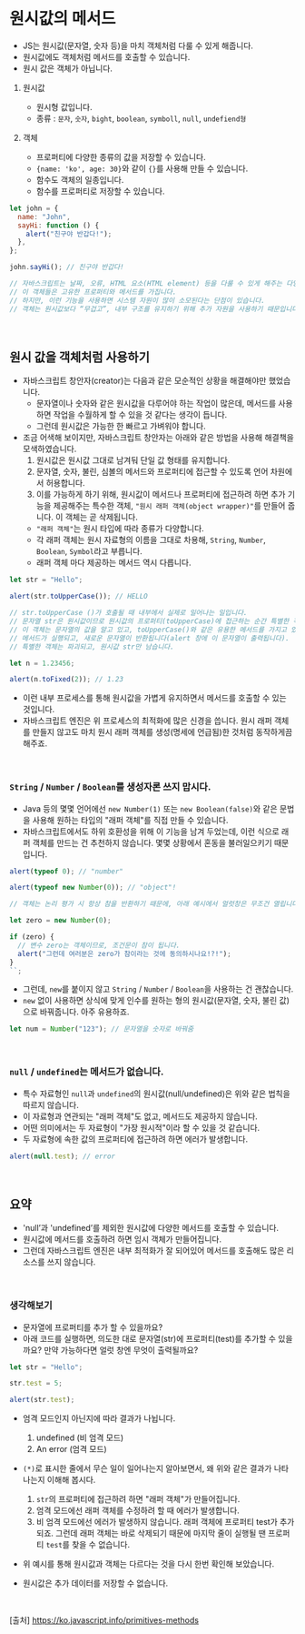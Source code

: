 # 원시값의 메서드

- JS는 원시값(문자열, 숫자 등)을 마치 객체처럼 다룰 수 있게 해줍니다.
- 원시값에도 객체처럼 메서드를 호출할 수 있습니다.
- 원시 값은 객체가 아닙니다.

1. 원시값

   - 원시형 값입니다.
   - 종류 : `문자`, `숫자`, `bight`, `boolean`, `symboll`, `null`, `undefiend형`

2. 객체
   - 프로퍼티에 다양한 종류의 값을 저장할 수 있습니다.
   - `{name: 'ko', age: 30}`와 같이 `{}`를 사용해 만들 수 있습니다.
   - 함수도 객체의 일종입니다.
   - 함수를 프로퍼티로 저장할 수 있습니다.

```js
let john = {
  name: "John",
  sayHi: function () {
    alert("친구야 반갑다!");
  },
};

john.sayHi(); // 친구야 반갑다!

// 자바스크립트는 날짜, 오류, HTML 요소(HTML element) 등을 다룰 수 있게 해주는 다양한 내장 객체를 제공합니다.
// 이 객체들은 고유한 프로퍼티와 메서드를 가집니다.
// 하지만, 이런 기능을 사용하면 시스템 자원이 많이 소모된다는 단점이 있습니다.
// 객체는 원시값보다 “무겁고”, 내부 구조를 유지하기 위해 추가 자원을 사용하기 때문입니다.
```

<br>

## 원시 값을 객체처럼 사용하기

- 자바스크립트 창안자(creator)는 다음과 같은 모순적인 상황을 해결해야만 했었습니다.
  - 문자열이나 숫자와 같은 원시값을 다루어야 하는 작업이 많은데, 메서드를 사용하면 작업을 수월하게 할 수 있을 것 같다는 생각이 듭니다.
  - 그런데 원시값은 가능한 한 빠르고 가벼워야 합니다.
- 조금 어색해 보이지만, 자바스크립트 창안자는 아래와 같은 방법을 사용해 해결책을 모색하였습니다.
  1. 원시값은 원시값 그대로 남겨둬 단일 값 형태를 유지합니다.
  2. 문자열, 숫자, 불린, 심볼의 메서드와 프로퍼티에 접근할 수 있도록 언어 차원에서 허용합니다.
  3. 이를 가능하게 하기 위해, 원시값이 메서드나 프로퍼티에 접근하려 하면 추가 기능을 제공해주는 특수한 객체, `"원시 래퍼 객체(object wrapper)"`를 만들어 줍니다. 이 객체는 곧 삭제됩니다.
  - `"래퍼 객체"`는 원시 타입에 따라 종류가 다양합니다.
  - 각 래퍼 객체는 원시 자료형의 이름을 그대로 차용해, `String`, `Number`, `Boolean`, `Symbol`라고 부릅니다.
  - 래퍼 객체 마다 제공하는 메서드 역시 다릅니다.

```js
let str = "Hello";

alert(str.toUpperCase()); // HELLO

// str.toUpperCase ()가 호출될 때 내부에서 실제로 일어나는 일입니다.
// 문자열 str은 원시값이므로 원시값의 프로퍼티(toUpperCase)에 접근하는 순간 특별한 객체가 만들어집니다.
// 이 객체는 문자열의 값을 알고 있고, toUpperCase()와 같은 유용한 메서드를 가지고 있습니다.
// 메서드가 실행되고, 새로운 문자열이 반환됩니다(alert 창에 이 문자열이 출력됩니다).
// 특별한 객체는 파괴되고, 원시값 str만 남습니다.

let n = 1.23456;

alert(n.toFixed(2)); // 1.23
```

- 이런 내부 프로세스를 통해 원시값을 가볍게 유지하면서 메서드를 호출할 수 있는 것입니다.
- 자바스크립트 엔진은 위 프로세스의 최적화에 많은 신경을 씁니다. 원시 래퍼 객체를 만들지 않고도 마치 원시 래퍼 객체를 생성(명세에 언급됨)한 것처럼 동작하게끔 해주죠.

<br>

### `String` / `Number` / `Boolean`를 생성자론 쓰지 맙시다.

- Java 등의 몇몇 언어에선 `new Number(1)` 또는 `new Boolean(false)`와 같은 문법을 사용해 원하는 타입의 "래퍼 객체"를 직접 만들 수 있습니다.
- 자바스크립트에서도 하위 호환성을 위해 이 기능을 남겨 두었는데, 이런 식으로 래퍼 객체를 만드는 건 추천하지 않습니다. 몇몇 상황에서 혼동을 불러일으키기 때문입니다.

```js
alert(typeof 0); // "number"

alert(typeof new Number(0)); // "object"!

// 객체는 논리 평가 시 항상 참을 반환하기 때문에, 아래 예시에서 얼럿창은 무조건 열립니다.

let zero = new Number(0);

if (zero) {
  // 변수 zero는 객체이므로, 조건문이 참이 됩니다.
  alert("그런데 여러분은 zero가 참이라는 것에 동의하시나요!?!");
}
``;
```

- 그런데, `new`를 붙이지 않고 `String` / `Number` / `Boolean`을 사용하는 건 괜찮습니다.
- `new` 없이 사용하면 상식에 맞게 인수를 원하는 형의 원시값(문자열, 숫자, 불린 값)으로 바꿔줍니다. 아주 유용하죠.

```js
let num = Number("123"); // 문자열을 숫자로 바꿔줌
```

<br>

### `null` / `undefined`는 메서드가 없습니다.

- 특수 자료형인 `null`과 `undefined`의 원시값(null/undefined)은 위와 같은 법칙을 따르지 않습니다.
- 이 자료형과 연관되는 "래퍼 객체"도 없고, 메서드도 제공하지 않습니다.
- 어떤 의미에서는 두 자료형이 "가장 원시적"이라 할 수 있을 것 같습니다.
- 두 자료형에 속한 값의 프로퍼티에 접근하려 하면 에러가 발생합니다.

```js
alert(null.test); // error
```

<br>

## 요약

- 'null’과 'undefined’를 제외한 원시값에 다양한 메서드를 호출할 수 있습니다.
- 원시값에 메서드를 호출하려 하면 임시 객체가 만들어집니다.
- 그런데 자바스크립트 엔진은 내부 최적화가 잘 되어있어 메서드를 호출해도 많은 리소스를 쓰지 않습니다.

<br>

### 생각해보기

- 문자열에 프로퍼티를 추가 할 수 있을까요?
- 아래 코드를 실행하면, 의도한 대로 문자열(str)에 프로퍼티(test)를 추가할 수 있을까요? 만약 가능하다면 얼럿 창엔 무엇이 출력될까요?

```js
let str = "Hello";

str.test = 5;

alert(str.test);
```

- 엄격 모드인지 아닌지에 따라 결과가 나뉩니다.
  1. undefined (비 엄격 모드)
  2. An error (엄격 모드)
- `(*)`로 표시한 줄에서 무슨 일이 일어나는지 알아보면서, 왜 위와 같은 결과가 나타나는지 이해해 봅시다.

  1. `str`의 프로퍼티에 접근하려 하면 "래퍼 객체"가 만들어집니다.
  2. 엄격 모드에선 래퍼 객체를 수정하려 할 때 에러가 발생합니다.
  3. 비 엄격 모드에선 에러가 발생하지 않습니다. 래퍼 객체에 프로퍼티 test가 추가되죠. 그런데 래퍼 객체는 바로 삭제되기 때문에 마지막 줄이 실행될 땐 프로퍼티 `test`를 찾을 수 없습니다.

- 위 예시를 통해 원시값과 객체는 다르다는 것을 다시 한번 확인해 보았습니다.
- 원시값은 추가 데이터를 저장할 수 없습니다.


<br>

[출처]
https://ko.javascript.info/primitives-methods
